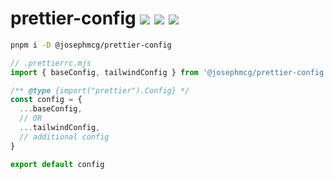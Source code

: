 # prettier-config <a href="https://npm.im/@josephmcg/prettier-config"><img src="https://badgen.net/npm/v/@josephmcg/prettier-config"></a> <a href="https://npm.im/@josephmcg/prettier-config"><img src="https://badgen.net/npm/dm/@josephmcg/prettier-config"></a> <a href="https://packagephobia.now.sh/result?p=@josephmcg/prettier-config"><img src="https://packagephobia.now.sh/badge?p=@josephmcg/prettier-config"></a>

```bash
pnpm i -D @josephmcg/prettier-config
```

```ts
// .prettierrc.mjs
import { baseConfig, tailwindConfig } from '@josephmcg/prettier-config'

/** @type {import("prettier").Config} */
const config = {
  ...baseConfig,
  // OR
  ...tailwindConfig,
  // additional config
}

export default config
```

